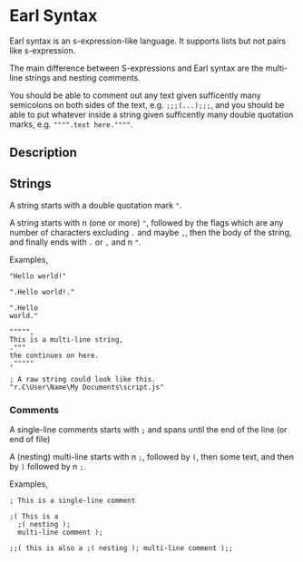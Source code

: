# Earl Syntax

Earl syntax is an s-expression-like language.  It supports lists but not pairs like s-expression.

The main difference between S-expressions and Earl syntax are the multi-line strings and nesting comments.

You should be able to comment out any text given sufficently many semicolons on both sides of the text, e.g. `;;;(...);;;`, and you should be able to put whatever inside a string given sufficently many double quotation marks, e.g. `"""".text here.""""`.

## Description

## Strings

A string starts with a double quotation mark `"`.

A string starts with n (one or more) `"`, followed by the flags which are any number of characters excluding `.` and maybe `,`, then the body of the string, and finally ends with `.` or `,` and n `"`.

Examples,

```text
"Hello world!"

".Hello world!."

".Hello
world."

""""",
This is a multi-line string,
."""
the continues on here.
,"""""

; A raw string could look like this.
"r.C\User\Name\My Documents\script.js"

```

### Comments

A single-line comments starts with `;` and spans until the end of the line (or end of file)

A (nesting) multi-line starts with n `;`, followed by `(`, then some text, and then by `)` followed by n `;`.

Examples,

```text
; This is a single-line comment

;( This is a
  ;( nesting );
  multi-line comment );

;;( this is also a ;( nesting ); multi-line comment );;
```
